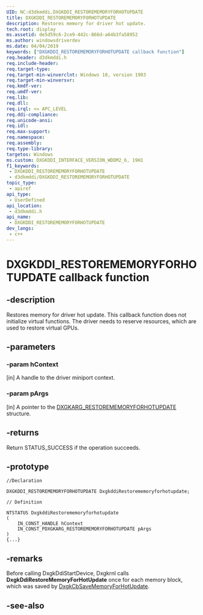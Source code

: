 ```yaml
---
UID: NC:d3dkmddi.DXGKDDI_RESTOREMEMORYFORHOTUPDATE
title: DXGKDDI_RESTOREMEMORYFORHOTUPDATE
description: Restores memory for driver hot update.
tech.root: display
ms.assetid: de5d59c6-2ce9-442c-866d-a64b3fa58952
ms.author: windowsdriverdev
ms.date: 04/04/2019
keywords: ["DXGKDDI_RESTOREMEMORYFORHOTUPDATE callback function"]
req.header: d3dkmddi.h
req.include-header: 
req.target-type: 
req.target-min-winverclnt: Windows 10, version 1903
req.target-min-winversvr: 
req.kmdf-ver: 
req.umdf-ver: 
req.lib: 
req.dll: 
req.irql: <= APC_LEVEL
req.ddi-compliance: 
req.unicode-ansi: 
req.idl: 
req.max-support: 
req.namespace: 
req.assembly: 
req.type-library: 
targetos: Windows
ms.custom: DXGKDDI_INTERFACE_VERSION_WDDM2_6, 19H1
f1_keywords:
 - DXGKDDI_RESTOREMEMORYFORHOTUPDATE
 - d3dkmddi/DXGKDDI_RESTOREMEMORYFORHOTUPDATE
topic_type:
 - apiref
api_type:
 - UserDefined
api_location:
 - d3dkmddi.h
api_name:
 - DXGKDDI_RESTOREMEMORYFORHOTUPDATE
dev_langs:
 - c++
---
```


# DXGKDDI_RESTOREMEMORYFORHOTUPDATE callback function


## -description

Restores memory for driver hot update. This callback function does not initialize virtual functions. The driver needs to reserve resources, which are used to restore virtual GPUs.

## -parameters

### -param hContext

[in] A handle to the driver miniport context.

### -param pArgs

[in] A pointer to the [DXGKARG_RESTOREMEMORYFORHOTUPDATE](ns-d3dkmddi-dxgkarg_restorememoryforhotupdate.md) structure.

## -returns

Return STATUS_SUCCESS if the operation succeeds.

## -prototype

```
//Declaration

DXGKDDI_RESTOREMEMORYFORHOTUPDATE DxgkddiRestorememoryforhotupdate; 

// Definition

NTSTATUS DxgkddiRestorememoryforhotupdate 
(
	IN_CONST_HANDLE hContext
	IN_CONST_PDXGKARG_RESTOREMEMORYFORHOTUPDATE pArgs
)
{...}

```

## -remarks

Before calling DxgkDdiStartDevice, Dxgkrnl calls **DxgkDdiRestoreMemoryForHotUpdate** once for each memory block, which was saved by [DxgkCbSaveMemoryForHotUpdate](nc-d3dkmddi-dxgkcb_savememoryforhotupdate.md).

## -see-also

